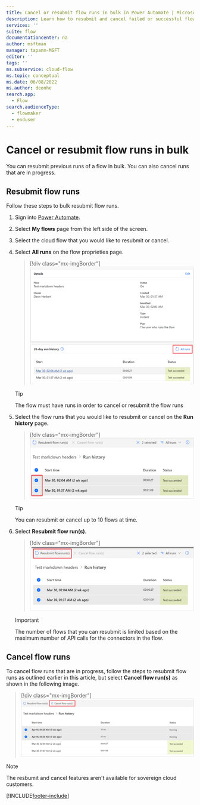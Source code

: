 ```yaml
---
title: Cancel or resubmit flow runs in bulk in Power Automate | Microsoft Docs
description: Learn how to resubmit and cancel failed or successful flow runs in Power Automate.
services: ''
suite: flow
documentationcenter: na
author: msftman
manager: tapanm-MSFT
editor: ''
tags: ''
ms.subservice: cloud-flow
ms.topic: conceptual
ms.date: 06/08/2022
ms.author: deonhe
search.app: 
  - Flow
search.audienceType: 
  - flowmaker
  - enduser
---
```


# Cancel or resubmit flow runs in bulk

You can resubmit previous runs of a flow in bulk. You can also cancel runs that are in progress.

## Resubmit flow runs

Follow these steps to bulk resubmit flow runs.

1. Sign into [Power Automate](https://powerautomate.com).
1. Select **My flows** page from the left side of the screen.
1. Select the cloud flow that you would like to resubmit or cancel.
1. Select **All runs** on the flow proprieties page.

    >[!div class="mx-imgBorder"]
    >![Screenshot that displays all runs for the selected flow.](./media/cancel-resubmit-how-to/all-runs.png "All runs for the selected flow")

   >[!TIP]
   >The flow must have runs in order to cancel or resubmit the flow runs

1. Select the flow runs that you would like to resubmit or cancel on the **Run history** page.

    >[!div class="mx-imgBorder"]
    >![Screenshot that displays the selected runs for the selected flow.](./media/cancel-resubmit-how-to/select-runs.png "Selected runs for the selected flow")

   >[!TIP]
   >You can resubmit or cancel up to 10 flows at time.

1. Select **Resubmit flow run(s)**.

    >[!div class="mx-imgBorder"]
     >![Screenshot that displays Resubmit flow run(s) button.](./media/cancel-resubmit-how-to/resubmit-runs.png "Resubmit flow run(s) button")

   >[!IMPORTANT]
   >The number of flows that you can resubmit is limited based on the maximum number of API calls for the connectors in the flow.

## Cancel flow runs

To cancel flow runs that are in progress, follow the steps to resubmit flow runs as outlined earlier in this article, but select **Cancel flow run(s)** as shown in the following image.

>[!div class="mx-imgBorder"]
>![Screenshot that displays the Cancel flow run(s) button.](./media/cancel-resubmit-how-to/cancel-runs.png "Cancel flow run(s) button")

>[!NOTE]
>The resbumit and cancel features aren't available for sovereign cloud customers.
 
[!INCLUDE[footer-include](includes/footer-banner.md)]